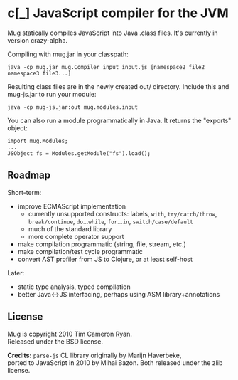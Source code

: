 c[_] JavaScript compiler for the JVM
====================================

Mug statically compiles JavaScript into Java .class files.
It's currently in version crazy-alpha.

Compiling with mug.jar in your classpath:

	java -cp mug.jar mug.Compiler input input.js [namespace2 file2 namespace3 file3...]
	
Resulting class files are in the newly created out/ directory.
Include this and mug-js.jar to run your module:

    java -cp mug-js.jar:out mug.modules.input

You can also run a module programmatically in Java. It returns
the "exports" object:

    import mug.Modules;
    ...
    JSObject fs = Modules.getModule("fs").load();

Roadmap
-------

Short-term:

* improve ECMAScript implementation
  * currently unsupported constructs: labels, `with`, `try/catch/throw`, `break/continue`, `do`...`while`, `for`...`in`, `switch/case/default`
  * much of the standard library
  * more complete operator support
* make compilation programmatic (string, file, stream, etc.)
* make compilation/test cycle programmatic
* convert AST profiler from JS to Clojure, or at least self-host

Later:

* static type analysis, typed compilation
* better Java<->JS interfacing, perhaps using ASM library+annotations

License
-------

Mug is copyright 2010 Tim Cameron Ryan.  
Released under the BSD license.

**Credits:**
`parse-js` CL library originally by Marijn Haverbeke,  
ported to JavaScript in 2010 by Mihai Bazon.
Both released under the zlib license.

